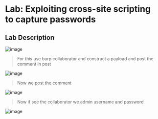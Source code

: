 # Lab: Exploiting cross-site scripting to capture passwords #

## Lab Description ##

![image](https://github.com/anandurdas11/Web_Securityy/assets/83402050/6205ca30-ebee-447f-a80c-3b1963396e7d)

> For this use burp collaborator and construct a payload and post the comment in post

![image](https://github.com/anandurdas11/Web_Securityy/assets/83402050/11d9c9d6-b2a3-4529-a249-47110bf661c8)

> Now we post the comment

![image](https://github.com/anandurdas11/Web_Securityy/assets/83402050/7ba6e357-a2fb-40c1-962b-bfaaf54401ba)

> Now if see the collaborator we admin username and password

![image](https://github.com/anandurdas11/Web_Securityy/assets/83402050/c42479eb-542e-44db-98d7-698ecd077542)
